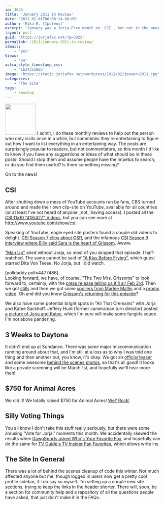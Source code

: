 ```yaml
---
id: 3025
title: 'January 2011 in Review'
date: '2011-02-01T06:00:24-08:00'
author: 'Mika E. (Ipstenu)'
excerpt: 'January was a Jorja-Free month on _CSI_, but not in the news.  We''ve got a surprising lot going on this month! Like this guy you may know coming for a visit.'
layout: post
guid: 'https://jorjafox.net/?p=3025'
permalink: /2011/january-2011-in-review/
s2mail:
    - 'yes'
Views:
    - '54'
astra_style_timestamp_css:
    - '1634351865'
image: 'https://static.jorjafox.net/wordpress/2011/02/januaru2011.jpg'
categories:
    - 'The Site'
tags:
    - roundup
---
```


<img src="//static.jorjafox.net/wordpress/2011/02/januaru2011-100x100.jpg" alt="" title="januaru2011" width="100" height="100" class="alignleft size-thumbnail wp-image-3075" /> I admit, I do these monthly reviews to help out the person who only visits once in a while, but sometimes they're entertaining to figure out how I want to list everything in an entertaining way.  The posts are surprisingly popular to readers, but not commentators, so this month I'd like to know if you have any suggestions or ideas of what should be in these posts!  Should I stop them and assume people have the impetus to search, or do you find them useful?  Is there something missing?

On to the news!

<h2>CSI</h2>
After shutting down a mess of YouTube accounts run by fans, CBS turned around and made their own clip-site on YouTube, available for all countries (or at least I've not heard of anyone _not_ having access).  I posted all the <a href="https://jorjafox.net/2011/csi-11x10-418427-videos/">CSI 11x10 "418/427" Videos</a>, but you can see more at <a href="https://www.youtube.com/user/CSI">http://www.youtube.com/show/csi</a>.

Speaking of YouTube, eagle eyed site posters found a couple old videos to delight.  <a href="https://jorjafox.net/2011/gsr-in-season-7/">CSI Season 7 clips about GSR</a>, and the infamous <a href="https://jorjafox.net/2011/csi-season-9-grissoms-goodbye/">CSI Season 9 interview where Billy said Sara is the heart of Grissom</a>. Awww.

<a href="https://jorjafox.net/2011/csi-11x11-man-up-discussion-post/">"Man Up"</a> aired without Jorja, so most of you skipped that episode.  I half-watched.  The same cannot be said of <a href="https://jorjafox.net/2011/csi-11x12-a-kiss-before-frying/">"A Kiss Before Frying"</a>, which guest starred Dita Von Teese.  No Jorja, but I did watch.

<div class="alignright">[polldaddy poll=4477486]</div> Looking forward, we have, of course, "The Two Mrs. Grissoms" to look forward to, certainly, with the <a href="https://jorjafox.net/2011/csi-11x13-the-two-mrs-grissoms-press-release/">press release telling us it'll air Feb 3rd</a>.  Then we got <a href="https://jorjafox.net/2011/csi-11x13-the-two-mrs-grissoms-stills/">stills</a> and then we got some <a href="https://jorjafox.net/2011/marlee-matlin-two-mrs-grissoms/">spoilers from Marlee Matlin</a> and a <a href="https://jorjafox.net/2011/csi-11x13-the-two-mrs-grissoms-promo-video/">promo video</a>. Oh and did you know <a href="https://jorjafox.net/2011/tvline-exclusive-grissom-returning/">Grissom's returning for this episode</a>?

We also have some potential bright spots in "All That Cremains" with Jorja and Katee Sackhoff.  Jeffery Hunt (former cameraman turn director) posted <a href="https://jorjafox.net/2011/csi-11x14-all-that-cremains-has-jorja-and-katee/">a picture of Jorja and Katee</a>, which I'm sure will make some fangirls squee.  I'm not above pandering.

<h2>3 Weeks to Daytona</h2>
It didn't end up at Sundance.  There was some major miscommunication running around about that, and I'm still at a loss as to why I was told one thing and then another but, you know, it's okay.  We got an <a href="https://jorjafox.net/2011/official-daytona-teaser/">official teaser</a> and some awesome <a href="https://jorjafox.net/2011/3-weeks-to-daytona-photos/">behind the scenes photos</a>, so that's all good!  It looks like a private screening will be March 1st, and hopefully we'll hear more then!

<h2>$750 for Animal Acres</h2>
We did it! We totally raised $750 for Animal Acres!  <a href="https://jorjafox.net/2011/winter-fundraiser-success/">We? Rock!</a>

<h2>Silly Voting Things</h2>
You all know I don't take this stuff really seriously, but there were some amusing 'Vote for Jorja!' moments this month.  We accidentally skewed the results when <a href="https://jorjafox.net/2011/whos-your-favorite-fox/">DawgSports asked Who's Your Favorite Fox</a>, and hopefully can do the same for <a href="https://jorjafox.net/2011/tv-guide-fan-favorites/">TV Guide's TV Insider Fan Favorites</a>, which allows write ins.

<h2>The Site In General</h2>
There was a lot of behind the scenes cleanup of code this winter.  Not much affected anyone but me, though logged in users now get a pretty cool profile sidebar, if I do say so myself.  I'm setting up a couple new site sections, trying to keep the links in the header shorter.  There will, soon, be a section for community help and a repository of all the questions people have asked, that just don't make it in the FAQs.
